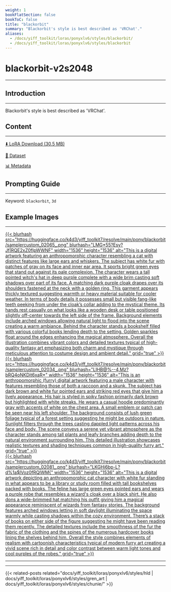 ```yaml
---
weight: 1
bookFlatSection: false
bookToC: false
title: "blackorbit"
summary: "Blackorbit's style is best described as 'VRChat'."
aliases:
  - /docs/yiff_toolkit/loras/ponyxlv6/styles/blackorbit/
  - /docs/yiff_toolkit/loras/ponyxlv6/styles/blackorbit
---
```


<!--markdownlint-disable MD025 MD033 -->

# blackorbit-v2s2048

---

## Introduction

---

Blackorbit's style is best described as 'VRChat'.

## Content

---

[⬇️ LoRA Download (30.5 MB)](https://huggingface.co/k4d3/yiff_toolkit7/resolve/main/pony/blackorbit/blackorbit-v2s2048.safetensors)

[📐 Dataset](https://huggingface.co/datasets/k4d3/blackorbit)

[📊 Metadata](https://huggingface.co/k4d3/yiff_toolkit7/resolve/main/pony/blackorbit/blackorbit-v2s2048.json)

## Prompting Guide

---

Keyword: `blackorbit`, `3d`

## Example Images

---

<div class="image-grid">
  <div class="image-grid-container">
    <a href="https://huggingface.co/k4d3/yiff_toolkit7/resolve/main/pony/blackorbit/samplercustom_02065_.png">
    {{< blurhash
      src="https://huggingface.co/k4d3/yiff_toolkit7/resolve/main/pony/blackorbit/samplercustom_02065_.png"
      blurhash="LMG*55?Esy?Jf|RQE2xZ0fIpWWNF"
      width="1536"
      height="1536"
      alt="This is a digital artwork featuring an anthropomorphic character resembling a cat with distinct features like large ears and whiskers. The subject has white fur with patches of gray on its face and inner ear area. It sports bright green eyes that stand out against its pale complexion. The character wears a tall pointed witch's hat in deep purple complete with a wide brim casting soft shadows over part of its face. A matching dark purple cloak drapes over its shoulders fastened at the neck with a golden ring. This garment appears thickly textured suggesting warmth or heavy material suitable for cooler weather. In terms of body details it possesses small but visible fang-like teeth peeking from under the cloak’s collar adding to the mystical theme. Its hands rest casually on what looks like a wooden desk or table positioned slightly off-center towards the left side of the frame. Background elements include arched windows allowing natural light to flood into the scene creating a warm ambiance. Behind the character stands a bookshelf filled with various colorful books lending depth to the setting. Golden sparkles float around the edges enhancing the magical atmosphere. Overall the illustration combines vibrant colors and detailed textures typical of high-quality fantasy art emphasizing both charm and mystique through meticulous attention to costume design and ambient detail."
      grid="true"
    >}}
    </a>
    <a href="https://huggingface.co/k4d3/yiff_toolkit7/resolve/main/pony/blackorbit/samplercustom_02034_.png">
    {{< blurhash
      src="https://huggingface.co/k4d3/yiff_toolkit7/resolve/main/pony/blackorbit/samplercustom_02034_.png"
      blurhash="LIHB@%--4,Mz?bRQ4oNKDit6xaR*"
      width="1536"
      height="1536"
      alt="This is an anthropomorphic (furry) digital artwork featuring a male character with features resembling those of both a raccoon and a skunk. The subject has dark brown and white fur pointed ears and striking red eyes that give him a lively appearance. His hair is styled in spiky fashion primarily dark brown but highlighted with white streaks. He wears a casual hoodie predominantly gray with accents of white on the chest area. A small emblem or patch can be seen near his left shoulder. The background consists of lush green foliage typical of a forest setting suggesting he might be outdoors in nature. Sunlight filters through the trees casting dappled light patterns across his face and body. The scene conveys a serene yet vibrant atmosphere as the character stands among tall plants and leafy branches adding depth to the natural environment surrounding him. This detailed illustration showcases realistic textures and shading techniques common in high-quality furry art."
      grid="true"
    >}}
    </a>
  </div>
</div>

<div class="image-grid">
  <div class="image-grid-container">
    <a href="https://huggingface.co/k4d3/yiff_toolkit7/resolve/main/pony/blackorbit/samplercustom_02081_.png">
    {{< blurhash
      src="https://huggingface.co/k4d3/yiff_toolkit7/resolve/main/pony/blackorbit/samplercustom_02081_.png"
      blurhash="LKGHi6bp-L?d%1a$IVoz0fRQIWM{"
      width="1536"
      height="1536"
      alt="This is a digital artwork depicting an anthropomorphic cat character with white fur standing in what appears to be a library or study room filled with tall bookshelves packed with books. The feline has large green eyes pointed ears and wears a purple robe that resembles a wizard's cloak over a black shirt. He also dons a wide-brimmed hat matching his outfit giving him a magical appearance reminiscent of wizards from fantasy stories. The background features arched windows letting in soft daylight illuminating the space warmly while casting shadows within the cozy environment. There’s a stack of books on either side of the figure suggesting he might have been reading them recently. The detailed textures include the smoothness of the fur the fabric of the clothing and the spines of the numerous hardcover books lining the shelves behind him. Overall the style combines elements of realism with cartoonish characteristics typical of modern furry art creating a vivid scene rich in detail and color contrast between warm light tones and cool purples of the robes."
      grid="true"
    >}}
    </a>
  </div>
</div>

---

---

{{< related-posts related="docs/yiff_toolkit/loras/ponyxlv6/styles/hld | docs/yiff_toolkit/loras/ponyxlv6/styles/gren_art | docs/yiff_toolkit/loras/ponyxlv6/styles/chunie/" >}}
